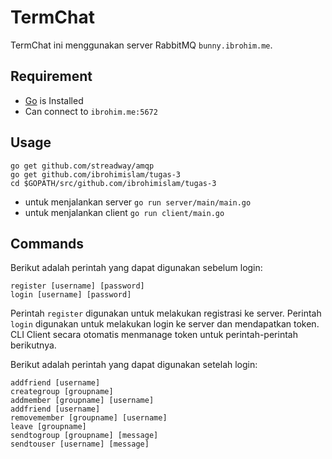 # TermChat

TermChat ini menggunakan server RabbitMQ `bunny.ibrohim.me`.

## Requirement

- [Go](https://golang.org/doc/install) is Installed
- Can connect to `ibrohim.me:5672`

## Usage

`go get github.com/streadway/amqp`\
`go get github.com/ibrohimislam/tugas-3`\
`cd $GOPATH/src/github.com/ibrohimislam/tugas-3`
- untuk menjalankan server `go run server/main/main.go`
- untuk menjalankan client `go run client/main.go`

## Commands

Berikut adalah perintah yang dapat digunakan sebelum login:

```
register [username] [password]
login [username] [password]
```

Perintah `register` digunakan untuk melakukan registrasi ke server. Perintah `login` digunakan untuk melakukan login ke server dan mendapatkan token. CLI Client secara otomatis menmanage token untuk perintah-perintah berikutnya.

Berikut adalah perintah yang dapat digunakan setelah login:
```
addfriend [username]
creategroup [groupname]
addmember [groupname] [username]
addfriend [username]
removemember [groupname] [username]
leave [groupname]
sendtogroup [groupname] [message]
sendtouser [username] [message]
```
